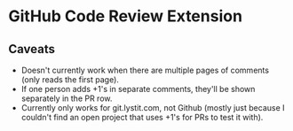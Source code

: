 # GitHub Code Review Extension

## Caveats

* Doesn't currently work when there are multiple pages of comments (only reads the first page).
* If one person adds +1's in separate comments, they'll be shown separately in the PR row.
* Currently only works for git.lystit.com, not Github (mostly just because I couldn't find an open project that uses +1's for PRs to test it with).
